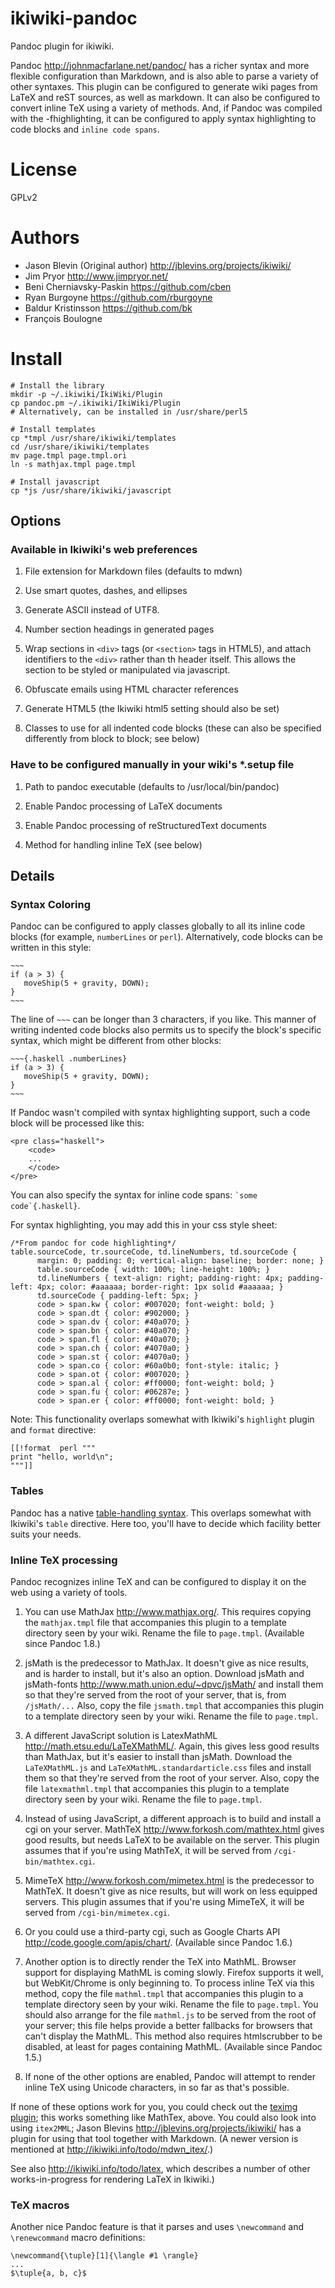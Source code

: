 ikiwiki-pandoc
==============

Pandoc plugin for ikiwiki.

Pandoc <http://johnmacfarlane.net/pandoc/> has a richer syntax and more
flexible configuration than Markdown, and is also able to parse a variety of
other syntaxes. This plugin can be configured to generate wiki pages from LaTeX
and reST sources, as well as markdown. It can also be configured to convert
inline TeX using a variety of methods. And, if Pandoc was compiled with the
-fhighlighting, it can be configured to apply syntax highlighting to code
blocks and `inline code spans`.


License
=======

GPLv2

Authors
=======
* Jason Blevin (Original author) <http://jblevins.org/projects/ikiwiki/>
* Jim Pryor <http://www.jimpryor.net/>
* Beni Cherniavsky-Paskin <https://github.com/cben>
* Ryan Burgoyne <https://github.com/rburgoyne>
* Baldur Kristinsson <https://github.com/bk>
* François Boulogne

Install
=======

    # Install the library
    mkdir -p ~/.ikiwiki/IkiWiki/Plugin
    cp pandoc.pm ~/.ikiwiki/IkiWiki/Plugin
    # Alternatively, can be installed in /usr/share/perl5

    # Install templates
    cp *tmpl /usr/share/ikiwiki/templates
    cd /usr/share/ikiwiki/templates
    mv page.tmpl page.tmpl.ori
    ln -s mathjax.tmpl page.tmpl

    # Install javascript
    cp *js /usr/share/ikiwiki/javascript





## Options ##

### Available in Ikiwiki's web preferences ###

1. File extension for Markdown files (defaults to mdwn)

1. Use smart quotes, dashes, and ellipses

1. Generate ASCII instead of UTF8.

1. Number section headings in generated pages

1. Wrap sections in `<div>` tags (or `<section>` tags in HTML5), and
   attach identifiers to the `<div>` rather than th header itself. This
   allows the section to be styled or manipulated via javascript.

1. Obfuscate emails using HTML character references

1. Generate HTML5 (the Ikiwiki html5 setting should also be set)

1. Classes to use for all indented code blocks (these can also be 
   specified differently from block to block; see below)


### Have to be configured manually in your wiki's *.setup file ###

1. Path to pandoc executable (defaults to /usr/local/bin/pandoc)

1. Enable Pandoc processing of LaTeX documents

1. Enable Pandoc processing of reStructuredText documents

1. Method for handling inline TeX (see below)


## Details ##

### Syntax Coloring ###

Pandoc can be configured to apply classes globally to all its inline code blocks (for example, `numberLines` or 
`perl`). Alternatively, code blocks can be written in this style:

    ~~~
    if (a > 3) {
       moveShip(5 + gravity, DOWN);
    }
    ~~~

The line of `~~~` can be longer than 3 characters, if you like. This manner of writing indented code blocks also 
permits us to specify the block's specific syntax, which might be different from other blocks:


    ~~~{.haskell .numberLines}
    if (a > 3) {
       moveShip(5 + gravity, DOWN);
    }
    ~~~

If Pandoc wasn't compiled with syntax highlighting support, such a code block will be processed like this:

    <pre class="haskell">
        <code>
        ...
        </code>
    </pre>


You can also specify the syntax for inline code spans: `` `some code`{.haskell} ``.

For syntax highlighting, you may add this in your css style sheet:

    /*From pandoc for code highlighting*/
    table.sourceCode, tr.sourceCode, td.lineNumbers, td.sourceCode {
          margin: 0; padding: 0; vertical-align: baseline; border: none; }
          table.sourceCode { width: 100%; line-height: 100%; }
          td.lineNumbers { text-align: right; padding-right: 4px; padding-left: 4px; color: #aaaaaa; border-right: 1px solid #aaaaaa; }
          td.sourceCode { padding-left: 5px; }
          code > span.kw { color: #007020; font-weight: bold; }
          code > span.dt { color: #902000; }
          code > span.dv { color: #40a070; }
          code > span.bn { color: #40a070; }
          code > span.fl { color: #40a070; }
          code > span.ch { color: #4070a0; }
          code > span.st { color: #4070a0; }
          code > span.co { color: #60a0b0; font-style: italic; }
          code > span.ot { color: #007020; }
          code > span.al { color: #ff0000; font-weight: bold; }
          code > span.fu { color: #06287e; }
          code > span.er { color: #ff0000; font-weight: bold; }



Note: This functionality overlaps somewhat with Ikiwiki's `highlight` plugin and `format` directive:

    [[!format  perl """
    print "hello, world\n";
    """]]


### Tables ###

Pandoc has a native [table-handling syntax](http://johnmacfarlane.net/pandoc/README.html#tables). This overlaps 
somewhat with Ikiwiki's `table` directive. Here too, you'll have to decide which facility better suits your needs.


### Inline TeX processing ###

Pandoc recognizes inline TeX and can be configured to display it on the web using a variety of tools.

1. You can use MathJax <http://www.mathjax.org/>. This requires copying the `mathjax.tmpl` file that accompanies this 
plugin to a template directory seen by your wiki. Rename the file to `page.tmpl`. (Available since Pandoc 1.8.)

1. jsMath is the predecessor to MathJax. It doesn't give as nice results, and is harder to install, but it's also an 
option. Download jsMath and jsMath-fonts <http://www.math.union.edu/~dpvc/jsMath/> and install them so that they're 
served from the root of your server, that is, from `/jsMath/...` Also, copy the file `jsmath.tmpl` that accompanies 
this plugin to a template directory seen by your wiki. Rename the file to `page.tmpl`.

1. A different JavaScript solution is LatexMathML <http://math.etsu.edu/LaTeXMathML/>. Again, this gives less good 
results than MathJax, but it's easier to install than jsMath. Download the `LaTeXMathML.js` and 
`LaTeXMathML.standardarticle.css` files and install them so that they're served from the root of your server.  Also, 
copy the file `latexmathml.tmpl` that accompanies this plugin to a template directory seen by your wiki. Rename the 
file to `page.tmpl`.

1. Instead of using JavaScript, a different approach is to build and install a cgi on your server. MathTeX 
<http://www.forkosh.com/mathtex.html> gives good results, but needs LaTeX to be available on the server. This plugin 
assumes that if you're using MathTeX, it will be served from `/cgi-bin/mathtex.cgi`.

1. MimeTeX <http://www.forkosh.com/mimetex.html> is the predecessor to MathTeX. It doesn't give as nice results, but 
will work on less equipped servers. This plugin assumes that if you're using MimeTeX, it will be served from 
`/cgi-bin/mimetex.cgi`.

1. Or you could use a third-party cgi, such as Google Charts API <http://code.google.com/apis/chart/>. (Available since 
Pandoc 1.6.)

1. Another option is to directly render the TeX into MathML. Browser support for displaying MathML is coming slowly. 
Firefox supports it well, but WebKit/Chrome is only beginning to. To process inline TeX via this method, copy the file 
`mathml.tmpl` that accompanies this plugin to a template directory seen by your wiki. Rename the file to `page.tmpl`. 
You should also arrange for the file `mathml.js` to be served from the root of your server; this file helps provide a 
better fallbacks for browsers that can't display the MathML. This method also requires htmlscrubber to be disabled, at 
least for pages containing MathML. (Available since Pandoc 1.5.)

1. If none of the other options are enabled, Pandoc will attempt to render inline TeX using Unicode characters, in so 
far as that's possible.


If none of these options work for you, you could check out the [teximg plugin](http://ikiwiki.info/plugins/teximg/); 
this works something like MathTex, above. You could also look into using
`itex2MML`; Jason Blevins <http://jblevins.org/projects/ikiwiki/> has a plugin
for using that tool together with Markdown. (A newer version is mentioned at <http://ikiwiki.info/todo/mdwn_itex/>.)

See also <http://ikiwiki.info/todo/latex>, which describes a number of other works-in-progress for rendering LaTeX in 
Ikiwiki.)


### TeX macros ###

Another nice Pandoc feature is that it parses and uses `\newcommand` and `\renewcommand` macro definitions:

    \newcommand{\tuple}[1]{\langle #1 \rangle}
    ...
    $\tuple{a, b, c}$

